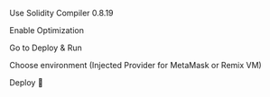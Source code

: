 Use Solidity Compiler 0.8.19

Enable Optimization

Go to Deploy & Run

Choose environment (Injected Provider for MetaMask or Remix VM)

Deploy 🎉
